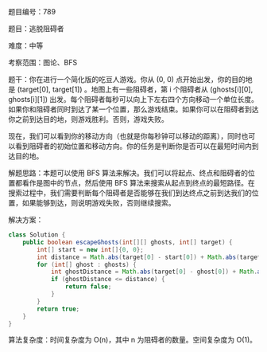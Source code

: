 题目编号：789

题目：逃脱阻碍者

难度：中等

考察范围：图论、BFS

题干：你在进行一个简化版的吃豆人游戏。你从 (0, 0) 点开始出发，你的目的地是 (target[0], target[1]) 。地图上有一些阻碍者，第 i 个阻碍者从 (ghosts[i][0], ghosts[i][1]) 出发。每个阻碍者每秒可以向上下左右四个方向移动一个单位长度。如果你和阻碍者同时到达了某一个位置，那么游戏结束。如果你可以在阻碍者到达你之前到达目的地，则游戏胜利。否则，游戏失败。

现在，我们可以看到你的移动方向（也就是你每秒钟可以移动的距离），同时也可以看到阻碍者的初始位置和移动方向。你的任务是判断你是否可以在最短时间内到达目的地。

解题思路：本题可以使用 BFS 算法来解决。我们可以将起点、终点和阻碍者的位置都看作是图中的节点，然后使用 BFS 算法来搜索从起点到终点的最短路径。在搜索过程中，我们需要判断每个阻碍者是否能够在我们到达终点之前到达我们的位置，如果能够到达，则说明游戏失败，否则继续搜索。

解决方案：

```java
class Solution {
    public boolean escapeGhosts(int[][] ghosts, int[] target) {
        int[] start = new int[]{0, 0};
        int distance = Math.abs(target[0] - start[0]) + Math.abs(target[1] - start[1]);
        for (int[] ghost : ghosts) {
            int ghostDistance = Math.abs(target[0] - ghost[0]) + Math.abs(target[1] - ghost[1]);
            if (ghostDistance <= distance) {
                return false;
            }
        }
        return true;
    }
}
```

算法复杂度：时间复杂度为 O(n)，其中 n 为阻碍者的数量。空间复杂度为 O(1)。